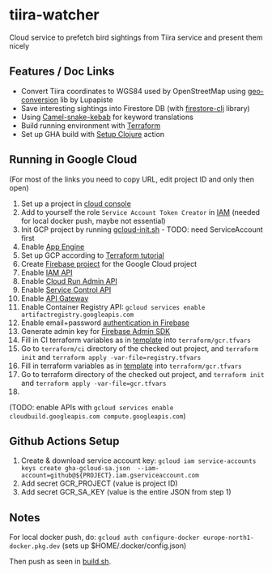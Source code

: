 # tiira-watcher
Cloud service to prefetch bird sightings from Tiira service and present them nicely

## Features / Doc Links

* Convert Tiira coordinates to WGS84 used by OpenStreetMap using [geo-conversion](https://github.com/lupapiste/geo-conversion) lib by Lupapiste
* Save interesting sightings into Firestore DB (with [firestore-clj](https://github.com/lurodrigo/firestore-clj) library)
* Using [Camel-snake-kebab](https://clj-commons.org/camel-snake-kebab/) for keyword translations
* Build running environment with [Terraform](https://www.terraform.io/)
* Set up GHA build with [Setup Clojure](https://github.com/marketplace/actions/setup-clojure) action

## Running in Google Cloud

(For most of the links you need to copy URL, edit project ID and only then open)

1. Set up a project in [cloud console](https://console.cloud.google.com/)
2. Add to yourself the role `Service Account Token Creator` in [IAM](https://console.cloud.google.com/iam-admin/iam) (needed for local docker push, maybe not essential)
3. Init GCP project by running [gcloud-init.sh](gcloud-init.sh) - TODO: need ServiceAccount first
4. Enable [App Engine](https://console.cloud.google.com/apis/library/appengine.googleapis.com?project=<projectid>)
5. Set up GCP according to [Terraform tutorial](https://learn.hashicorp.com/tutorials/terraform/google-cloud-platform-build?in=terraform/gcp-get-started)
6. Create [Firebase project](https://console.firebase.google.com/) for the Google Cloud project
7. Enable [IAM API](https://console.developers.google.com/apis/api/iam.googleapis.com/overview?project=<projectid>) 
8. Enable [Cloud Run Admin API](https://console.developers.google.com/apis/api/run.googleapis.com/overview?project=<projectid>>)
9. Enable [Service Control API](https://console.cloud.google.com/marketplace/product/google/servicecontrol.googleapis.com?q=search&referrer=search&project=<projectid>)
10. Enable [API Gateway](https://console.developers.google.com/apis/api/apigateway.googleapis.com/overview?project=<projectid>)
11. Enable Container Registry API: `gcloud services enable artifactregistry.googleapis.com`
12. Enable email+password [authentication in Firebase](https://console.firebase.google.com/u/1/project/<project-id>/authentication/providers)
13. Generate admin key for [Firebase Admin SDK](https://console.firebase.google.com/u/0/project/<projectid>/settings/serviceaccounts/adminsdk)
14. Fill in CI terraform variables as in [template](terraform/ci/registry.tfvars.template) into `terraform/gcr.tfvars`
15. Go to `terraform/ci` directory of the checked out project, and `terraform init` and `terraform apply -var-file=registry.tfvars`
16. Fill in terraform variables as in [template](terraform/gcr.tfvars.template) into `terraform/gcr.tfvars`
17. Go to terraform directory of the checked out project, and `terraform init` and `terraform apply -var-file=gcr.tfvars`
16. 

(TODO: enable APIs with `gcloud services enable cloudbuild.googleapis.com compute.googleapis.com`)

## Github Actions Setup

1. Create & download service account key: ```gcloud iam service-accounts keys create gha-gcloud-sa.json 
   --iam-account=github@${PROJECT}.iam.gserviceaccount.com```
2. Add secret GCR_PROJECT (value is project ID)
3. Add secret GCR_SA_KEY (value is the entire JSON from step 1)

## Notes

For local docker push, do:
```gcloud auth configure-docker europe-north1-docker.pkg.dev```
(sets up $HOME/.docker/config.json)

Then push as seen in [build.sh](build.sh).

